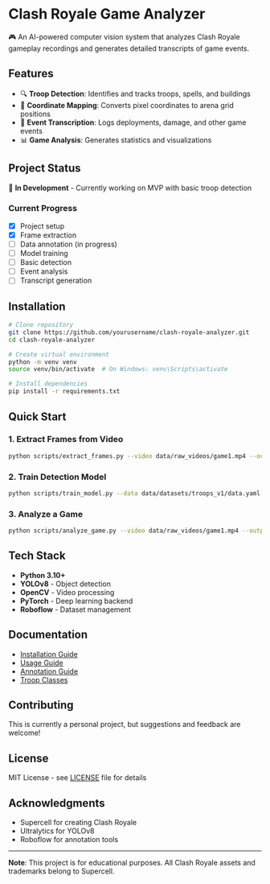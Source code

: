 # Clash Royale Game Analyzer

🎮 An AI-powered computer vision system that analyzes Clash Royale gameplay recordings and generates detailed transcripts of game events.

## Features

- 🔍 **Troop Detection**: Identifies and tracks troops, spells, and buildings
- 📍 **Coordinate Mapping**: Converts pixel coordinates to arena grid positions
- 📝 **Event Transcription**: Logs deployments, damage, and other game events
- 📊 **Game Analysis**: Generates statistics and visualizations

## Project Status

🚧 **In Development** - Currently working on MVP with basic troop detection

### Current Progress

- [x] Project setup
- [x] Frame extraction
- [ ] Data annotation (in progress)
- [ ] Model training
- [ ] Basic detection
- [ ] Event analysis
- [ ] Transcript generation

## Installation

```bash
# Clone repository
git clone https://github.com/yourusername/clash-royale-analyzer.git
cd clash-royale-analyzer

# Create virtual environment
python -m venv venv
source venv/bin/activate  # On Windows: venv\Scripts\activate

# Install dependencies
pip install -r requirements.txt
```

## Quick Start

### 1. Extract Frames from Video

```bash
python scripts/extract_frames.py --video data/raw_videos/game1.mp4 --output data/frames/game1
```

### 2. Train Detection Model

```bash
python scripts/train_model.py --data data/datasets/troops_v1/data.yaml --epochs 100
```

### 3. Analyze a Game

```bash
python scripts/analyze_game.py --video data/raw_videos/game1.mp4 --output outputs/transcripts/game1.txt
```

## Tech Stack

- **Python 3.10+**
- **YOLOv8** - Object detection
- **OpenCV** - Video processing
- **PyTorch** - Deep learning backend
- **Roboflow** - Dataset management

## Documentation

- [Installation Guide](docs/installation.md)
- [Usage Guide](docs/usage.md)
- [Annotation Guide](docs/annotation_guide.md)
- [Troop Classes](docs/troop_classes.md)

## Contributing

This is currently a personal project, but suggestions and feedback are welcome!

## License

MIT License - see [LICENSE](LICENSE) file for details

## Acknowledgments

- Supercell for creating Clash Royale
- Ultralytics for YOLOv8
- Roboflow for annotation tools

---

**Note**: This project is for educational purposes. All Clash Royale assets and trademarks belong to Supercell.
